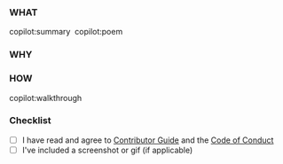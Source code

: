 ### WHAT
copilot:summary
​
copilot:poem

### WHY
<!-- author to complete -->

### HOW
copilot:walkthrough

### Checklist
* [ ] I have read and agree to [Contributor Guide](https://github.com/rerun-io/rerun/blob/main/CONTRIBUTING.md) and the [Code of Conduct](https://github.com/rerun-io/rerun/blob/main/CODE_OF_CONDUCT.md)
* [ ] I've included a screenshot or gif (if applicable)

<!--
Add any improvements to the branch as new commits to make it easier for reviewers to follow the progress. All commits will be squashed to a single commit once the PR is merged into `main`.
-->
